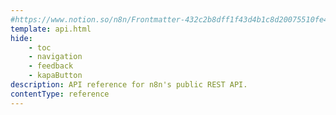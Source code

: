 ```yaml
---
#https://www.notion.so/n8n/Frontmatter-432c2b8dff1f43d4b1c8d20075510fe4
template: api.html
hide:
    - toc
    - navigation
    - feedback
    - kapaButton
description: API reference for n8n's public REST API.
contentType: reference
---
```



<redoc
  spec-url="/api/v1/openapi.yml"
  disable-search
  hide-hostname
  theme='{
    "typography": {
      "fontSize": "14px",
      "lineHeight": "1.2em",
      "fontFamily": "\"Open sans\", Helvetica, sans-serif",
      "headings": {
        "fontFamily": "\"Open sans\", Helvetica, sans-serif"
      }
    },
    "sidebar": {
      "backgroundColor": "#eaeaea",
      "width": "280px"
    }
  }' />
<script src="https://cdn.redoc.ly/redoc/latest/bundles/redoc.standalone.js"> </script>
